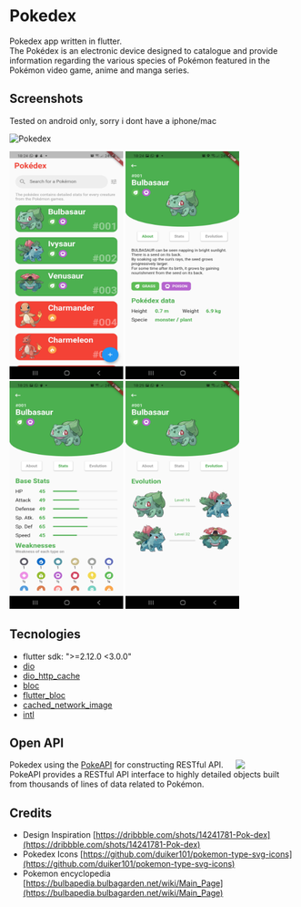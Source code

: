 # Pokedex

Pokedex app written in flutter.<br />
The Pokédex is an electronic device designed to catalogue and provide information regarding the various species of Pokémon featured in the Pokémon video game, anime and manga series.

## Screenshots

Tested on android only, sorry i dont have a iphone/mac

<img src="/assets/pokedex.gif?raw=true" alt="Pokedex" height="600" />

<p>
  <img src="/assets/home.jpg?raw=true" alt="Home" width="200" height="400" />
  <img src="/assets/about.jpg?raw=true" alt="About" width="200" height="400" />
  <img src="/assets/stat.jpg?raw=true" alt="Stat" width="200" height="400" />
  <img src="/assets/evolution.jpg?raw=true" alt="Evolution" width="200" height="400" />
</p>

## Tecnologies
- flutter sdk: ">=2.12.0 <3.0.0"
- [dio](https://pub.dev/packages/dio)
- [dio_http_cache](https://pub.dev/packages/dio_http_cache)
- [bloc](https://pub.dev/packages/bloc)
- [flutter_bloc](https://pub.dev/packages/flutter_bloc)
- [cached_network_image](https://pub.dev/packages/cached_network_image)
- [intl](https://pub.dev/packages/intl)

## Open API

<img src="https://user-images.githubusercontent.com/24237865/83422649-d1b1d980-a464-11ea-8c91-a24fdf89cd6b.png" align="right" width="21%"/>

Pokedex using the [PokeAPI](https://pokeapi.co/) for constructing RESTful API.<br>
PokeAPI provides a RESTful API interface to highly detailed objects built from thousands of lines of data related to Pokémon.

## Credits

- Design Inspiration [https://dribbble.com/shots/14241781-Pok-dex](https://dribbble.com/shots/14241781-Pok-dex)
- Pokedex Icons [https://github.com/duiker101/pokemon-type-svg-icons](https://github.com/duiker101/pokemon-type-svg-icons)
- Pokemon encyclopedia [https://bulbapedia.bulbagarden.net/wiki/Main_Page](https://bulbapedia.bulbagarden.net/wiki/Main_Page)
